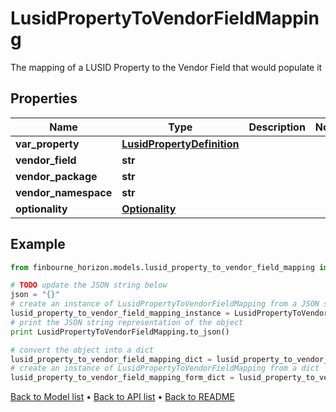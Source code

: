 # LusidPropertyToVendorFieldMapping

The mapping of a LUSID Property to the Vendor Field that would populate it

## Properties
Name | Type | Description | Notes
------------ | ------------- | ------------- | -------------
**var_property** | [**LusidPropertyDefinition**](LusidPropertyDefinition.md) |  | 
**vendor_field** | **str** |  | 
**vendor_package** | **str** |  | 
**vendor_namespace** | **str** |  | 
**optionality** | [**Optionality**](Optionality.md) |  | 

## Example

```python
from finbourne_horizon.models.lusid_property_to_vendor_field_mapping import LusidPropertyToVendorFieldMapping

# TODO update the JSON string below
json = "{}"
# create an instance of LusidPropertyToVendorFieldMapping from a JSON string
lusid_property_to_vendor_field_mapping_instance = LusidPropertyToVendorFieldMapping.from_json(json)
# print the JSON string representation of the object
print LusidPropertyToVendorFieldMapping.to_json()

# convert the object into a dict
lusid_property_to_vendor_field_mapping_dict = lusid_property_to_vendor_field_mapping_instance.to_dict()
# create an instance of LusidPropertyToVendorFieldMapping from a dict
lusid_property_to_vendor_field_mapping_form_dict = lusid_property_to_vendor_field_mapping.from_dict(lusid_property_to_vendor_field_mapping_dict)
```
[Back to Model list](../README.md#documentation-for-models) &#8226; [Back to API list](../README.md#documentation-for-api-endpoints) &#8226; [Back to README](../README.md)


